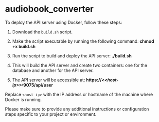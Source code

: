 # audiobook_converter

To deploy the API server using Docker, follow these steps:

1. Download the `build.sh` script.

2. Make the script executable by running the following command:
    **chmod +x build.sh**
    
3. Run the script to build and deploy the API server:
    **./build.sh**

4. This will build the API server and create two containers: one for the database and another for the API server.

5. The API server will be accessible at:
    **https://<<*host-ip*>>:9075/api/user**
  
Replace `<host-ip>` with the IP address or hostname of the machine where Docker is running.

Please make sure to provide any additional instructions or configuration steps specific to your project or environment.

